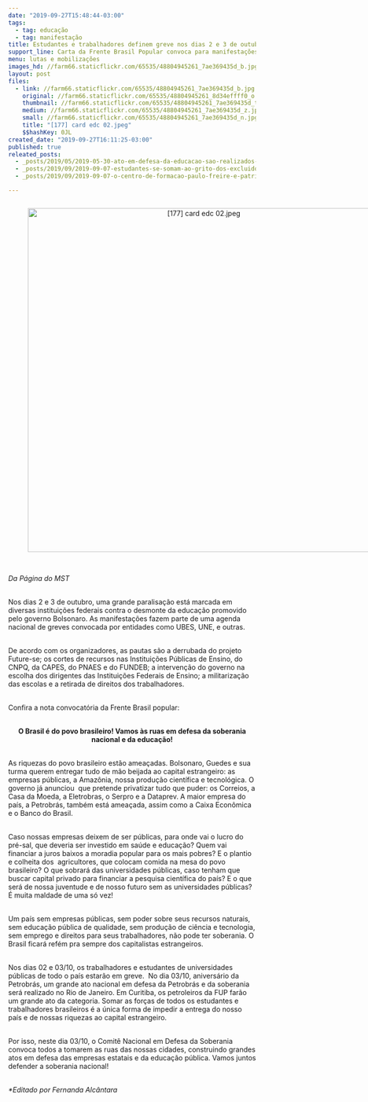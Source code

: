 ```yaml
---
date: "2019-09-27T15:48:44-03:00"
tags:
  - tag: educação
  - tag: manifestação
title: Estudantes e trabalhadores definem greve nos dias 2 e 3 de outubro
support_line: Carta da Frente Brasil Popular convoca para manifestações na semana que vem
menu: lutas e mobilizações
images_hd: //farm66.staticflickr.com/65535/48804945261_7ae369435d_b.jpg
layout: post
files:
  - link: //farm66.staticflickr.com/65535/48804945261_7ae369435d_b.jpg
    original: //farm66.staticflickr.com/65535/48804945261_8d34effff0_o.jpg
    thumbnail: //farm66.staticflickr.com/65535/48804945261_7ae369435d_t.jpg
    medium: //farm66.staticflickr.com/65535/48804945261_7ae369435d_z.jpg
    small: //farm66.staticflickr.com/65535/48804945261_7ae369435d_n.jpg
    title: "[177] card edc 02.jpeg"
    $$hashKey: 0JL
created_date: "2019-09-27T16:11:25-03:00"
published: true
releated_posts:
  - _posts/2019/05/2019-05-30-ato-em-defesa-da-educacao-sao-realizados-em-todo-pais-nesta-quinta-feira.md
  - _posts/2019/09/2019-09-07-estudantes-se-somam-ao-grito-dos-excluidos-para-denunciar-retrocessos-de-bolsonaro.md
  - _posts/2019/09/2019-09-07-o-centro-de-formacao-paulo-freire-e-patrimonio-popular.md

---
```

<div style="text-align:center">
<figure class="image" style="display:inline-block"><img alt="[177] card edc 02.jpeg" height="700" src="//farm66.staticflickr.com/65535/48804945261_7ae369435d_b.jpg" width="700" />
<figcaption></figcaption>
</figure>
</div>

<p><br />
<em>Da P&aacute;gina do MST</em></p>

<p><br />
Nos dias 2 e 3 de outubro, uma grande&nbsp;paralisa&ccedil;&atilde;o est&aacute; marcada em diversas institui&ccedil;&otilde;es federais contra o&nbsp;desmonte da educa&ccedil;&atilde;o promovido pelo governo Bolsonaro. As manifesta&ccedil;&otilde;es fazem parte de uma agenda nacional de greves convocada por entidades como UBES, UNE, e outras.</p>

<p><br />
De acordo com os organizadores, as&nbsp;pautas s&atilde;o a derrubada do projeto Future-se; os cortes de recursos nas Institui&ccedil;&otilde;es P&uacute;blicas de Ensino, do CNPQ, da CAPES, do PNAES e do FUNDEB; a interven&ccedil;&atilde;o do governo na escolha dos dirigentes das Institui&ccedil;&otilde;es Federais de Ensino; a militariza&ccedil;&atilde;o das escolas e a retirada de direitos dos trabalhadores.</p>

<p><br />
Confira a nota convocat&oacute;ria da Frente Brasil popular:</p>

<p style="text-align: center;"><br />
<strong>O Brasil &eacute; do povo brasileiro! Vamos &agrave;s ruas em defesa da soberania nacional e da educa&ccedil;&atilde;o!</strong><br />
&nbsp;</p>

<p>As riquezas do povo brasileiro est&atilde;o amea&ccedil;adas. Bolsonaro, Guedes e sua turma querem entregar tudo de m&atilde;o beijada ao capital estrangeiro: as empresas p&uacute;blicas, a Amaz&ocirc;nia, nossa produ&ccedil;&atilde;o cient&iacute;fica e tecnol&oacute;gica. O governo j&aacute; anunciou&nbsp; que pretende privatizar tudo que puder: os Correios, a Casa da Moeda, a Eletrobras, o Serpro e a Dataprev. A maior empresa do pa&iacute;s, a Petrobr&aacute;s, tamb&eacute;m est&aacute; amea&ccedil;ada, assim como a Caixa Econ&ocirc;mica e o Banco do Brasil.<br />
&nbsp;</p>

<p>Caso nossas empresas deixem de ser p&uacute;blicas, para onde vai o lucro do pr&eacute;-sal, que deveria ser investido em sa&uacute;de e educa&ccedil;&atilde;o? Quem vai financiar a juros baixos a moradia popular para os mais pobres? E o plantio e colheita dos&nbsp; agricultores, que colocam comida na mesa do povo brasileiro? O que sobrar&aacute; das universidades p&uacute;blicas, caso tenham que buscar capital privado para financiar a pesquisa cient&iacute;fica do pa&iacute;s? E o que ser&aacute; de nossa juventude e de nosso futuro sem as universidades p&uacute;blicas? &Eacute; muita maldade de uma s&oacute; vez!</p>

<p><br />
Um pa&iacute;s sem empresas p&uacute;blicas, sem poder sobre seus recursos naturais, sem educa&ccedil;&atilde;o p&uacute;blica de qualidade, sem produ&ccedil;&atilde;o de ci&ecirc;ncia e tecnologia, sem emprego e direitos para seus trabalhadores, n&atilde;o pode ter soberania. O Brasil ficar&aacute; ref&eacute;m pra sempre dos capitalistas estrangeiros.<br />
&nbsp;</p>

<p>Nos dias 02 e 03/10, os trabalhadores e estudantes de universidades p&uacute;blicas de todo o pa&iacute;s estar&atilde;o em greve.&nbsp; No dia 03/10, anivers&aacute;rio da Petrobr&aacute;s, um grande ato nacional em defesa da Petrobr&aacute;s e da soberania ser&aacute; realizado no Rio de Janeiro. Em Curitiba, os petroleiros da FUP far&atilde;o um grande ato da categoria. Somar as for&ccedil;as de todos os estudantes e trabalhadores brasileiros &eacute; a &uacute;nica forma de impedir a entrega do nosso pa&iacute;s e de nossas riquezas ao capital estrangeiro.</p>

<p><br />
Por isso, neste dia 03/10, o Comit&ecirc; Nacional em Defesa da Soberania convoca todos a tomarem as ruas das nossas cidades, construindo grandes atos em defesa das empresas estatais e da educa&ccedil;&atilde;o p&uacute;blica. Vamos juntos defender a soberania nacional!</p>

<p><br />
<em>*Editado por Fernanda Alc&acirc;ntara</em></p>
